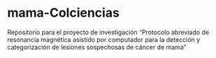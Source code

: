 # mama-Colciencias
Repositorio para el proyecto de investigación “Protocolo abreviado de resonancia magnética asistido por computador para la detección y categorización de lesiones sospechosas de cáncer de mama”
